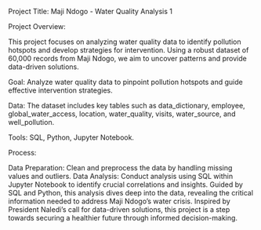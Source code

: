 Project Title: Maji Ndogo - Water Quality Analysis 1

Project Overview:

This project focuses on analyzing water quality data to identify pollution hotspots and develop strategies for intervention. Using a robust dataset of 60,000 records from Maji Ndogo, we aim to uncover patterns and provide data-driven solutions.

Goal: Analyze water quality data to pinpoint pollution hotspots and guide effective intervention strategies.

Data: The dataset includes key tables such as data_dictionary, employee, global_water_access, location, water_quality, visits, water_source, and well_pollution.

Tools: SQL, Python, Jupyter Notebook.

Process:

Data Preparation: Clean and preprocess the data by handling missing values and outliers. Data Analysis: Conduct analysis using SQL within Jupyter Notebook to identify crucial correlations and insights. Guided by SQL and Python, this analysis dives deep into the data, revealing the critical information needed to address Maji Ndogo’s water crisis. Inspired by President Naledi’s call for data-driven solutions, this project is a step towards securing a healthier future through informed decision-making.
